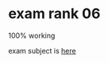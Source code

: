 # exam rank 06

100% working

exam subject is [here](https://github.com/markveligod/examrank-02-03-04-05-06/tree/master/examRank06/subjects/mini_serv)
